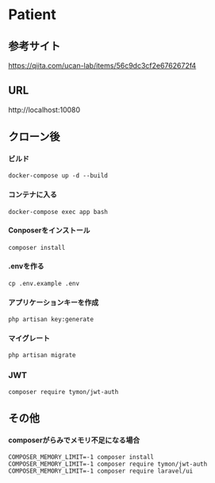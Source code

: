 # Patient

## 参考サイト
https://qiita.com/ucan-lab/items/56c9dc3cf2e6762672f4

## URL
http://localhost:10080

## クローン後

#### ビルド
```
docker-compose up -d --build
```

#### コンテナに入る
```
docker-compose exec app bash
```

#### Conposerをインストール
```
composer install
```

#### .envを作る
```
cp .env.example .env
```

#### アプリケーションキーを作成
```
php artisan key:generate
```

#### マイグレート
```
php artisan migrate
```

### JWT
```
composer require tymon/jwt-auth
```


## その他

#### composerがらみでメモリ不足になる場合
```
COMPOSER_MEMORY_LIMIT=-1 composer install
COMPOSER_MEMORY_LIMIT=-1 composer require tymon/jwt-auth
COMPOSER_MEMORY_LIMIT=-1 composer require laravel/ui
```
